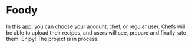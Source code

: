 # Foody
In this app, you can choose your account, chef, or regular user. Chefs will be able to upload their recipes, and users will see, prepare and finally rate them. Enjoy! The project is in process.
